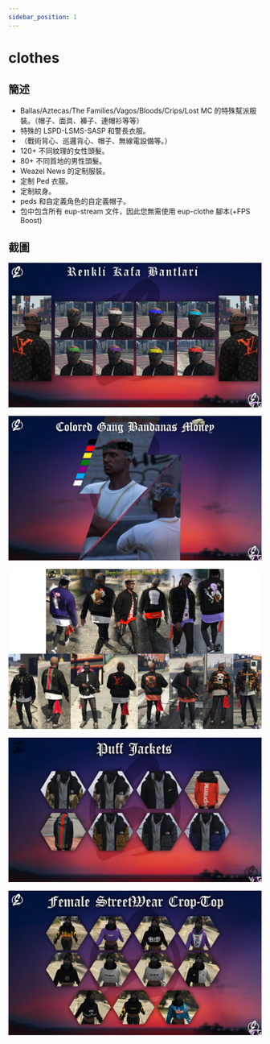 ```yaml
---
sidebar_position: 1
---
```


# clothes

## 簡述

- Ballas/Aztecas/The Families/Vagos/Bloods/Crips/Lost MC 的特殊幫派服裝。（帽子、面具、褲子、連帽衫等等）
- 特殊的 LSPD-LSMS-SASP 和警長衣服。
- （戰術背心、巡邏背心、帽子、無線電設備等。）
- 120+ 不同紋理的女性頭髮。
- 80+ 不同質地的男性頭髮。
-  Weazel News 的定制服裝。
-  定制 Ped 衣服。
- 定制紋身。
-  peds 和自定義角色的自定義帽子。
- 包中包含所有 eup-stream 文件，因此您無需使用 eup-clothe 腳本(+FPS Boost)

## 截圖

![衣服](img/c1.jpeg)

![衣服](img/c2.jpeg)

![衣服](img/c3.jpeg)

![衣服](img/c4.jpeg)

![衣服](img/c5.jpeg)